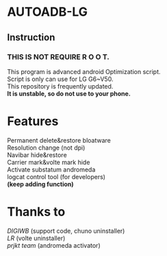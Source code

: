 # AUTOADB-LG
## Instruction  
### THIS IS NOT REQUIRE R O O T.  
  
  This program is advanced android Optimization script.  
  Script is only can use for LG G6~V50.    
  This repository is frequently updated.  
  **It is unstable, so do not use to your phone.**   
# Features
Permanent delete&restore bloatware  
Resolution change (not dpi)  
Navibar hide&restore  
Carrier mark&volte mark hide  
Activate substatum andromeda  
logcat control tool (for developers)  
**(keep adding function)**

# Thanks to
*DIGIWB* (support code, chuno uninstaller)  
*LR* (volte uninstaller)  
*prjkt team* (andromeda activator)
